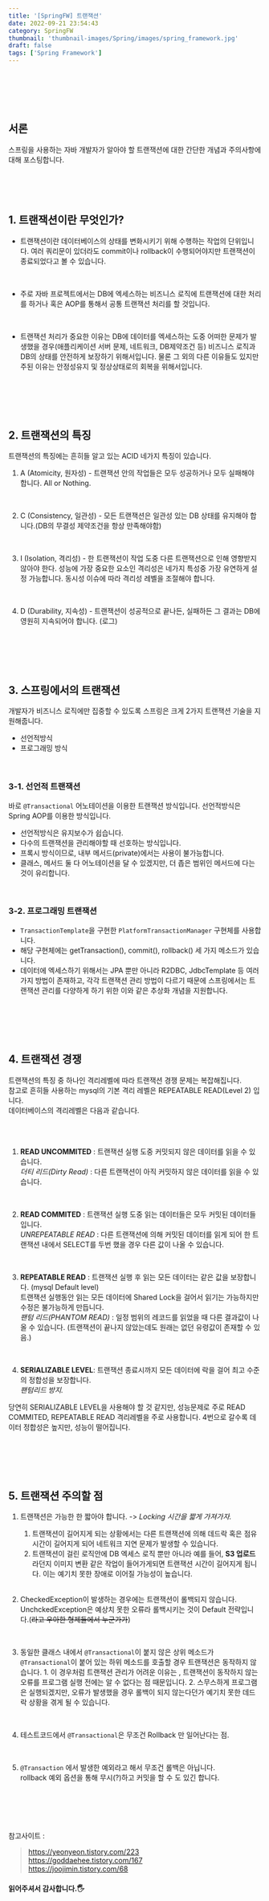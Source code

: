 ```yaml
---
title: '[SpringFW] 트랜잭션'
date: 2022-09-21 23:54:43
category: SpringFW
thumbnail: 'thumbnail-images/Spring/images/spring_framework.jpg'
draft: false
tags: ['Spring Framework']
---
```


<br>
<br>
<br>
<br>

## 서론

스프링을 사용하는 자바 개발자가 알아야 할 트랜잭션에 대한 간단한 개념과 주의사항에 대해 포스팅합니다.

<br>
<br>
<br>

## 1. 트랜잭션이란 무엇인가?

- 트랜잭션이란 데이터베이스의 상태를 변화시키기 위해 수행하는 작업의 단위입니다.
  여러 쿼리문이 있더라도 commit이나 rollback이 수행되어야지만 트랜잭션이 종료되었다고 볼 수 있습니다.

<br>

- 주로 자바 프로젝트에서는 DB에 엑세스하는 비즈니스 로직에 트랜잭션에 대한 처리를 하거나 혹은 AOP를 통해서 공통 트랜잭션 처리를 할 것입니다.

<br>

- 트랜잭션 처리가 중요한 이유는 DB에 데이터를 엑세스하는 도중 어떠한 문제가 발생했을 경우(애플리케이션 서버 문제, 네트워크, DB제약조건 등) 비즈니스 로직과 DB의 상태를 안전하게 보장하기 위해서입니다. 물론 그 외의 다른 이유들도 있지만 주된 이유는 안정성유지 및 정상상태로의 회복을 위해서입니다.

<br>
<br>
<br>
<br>

## 2. 트랜잭션의 특징

트랜잭션의 특징에는 흔히들 알고 있는 ACID 네가지 특징이 있습니다.

1. A (Atomicity, 원자성) - 트랜잭션 안의 작업들은 모두 성공하거나 모두 실패해야 합니다. All or Nothing.

<br>

2. C (Consistency, 일관성) - 모든 트랜잭션은 일관성 있는 DB 상태를 유지해야 합니다.(DB의 무결성 제약조건을 항상 만족해야함)

<br>

3. I (Isolation, 격리성) - 한 트랜잭션이 작업 도중 다른 트랜잭션으로 인해 영향받지 않아야 한다. 성능에 가장 중요한 요소인 격리성은 네가지 특성중 가장 유연하게 설정 가능합니다. 동시성 이슈에 따라 격리성 레벨을 조절해야 합니다.

<br>

4. D (Durability, 지속성) - 트랜잭션이 성공적으로 끝나든, 실패하든 그 결과는 DB에 영원히 지속되어야 합니다. (로그)

<br>
<br>
<br>
<br>

## 3. 스프링에서의 트랜잭션

개발자가 비즈니스 로직에만 집중할 수 있도록 스프링은 크게 2가지 트랜잭션 기술을 지원해줍니다.

- 선언적방식
- 프로그래밍 방식

<br>

### 3-1. 선언적 트랜잭션

바로 `@Transactional` 어노테이션을 이용한 트랜잭션 방식입니다. 선언적방식은 Spring AOP를 이용한 방식입니다.

- 선언적방식은 유지보수가 쉽습니다.
- 다수의 트랜잭션을 관리해야할 때 선호하는 방식입니다.
- 프록시 방식이므로, 내부 메서드(private)에서는 사용이 불가능합니다.
- 클래스, 메서드 둘 다 어노테이션을 달 수 있겠지만, 더 좁은 범위인 메서드에 다는 것이 유리합니다.

<br>

### 3-2. 프로그래밍 트랜잭션

- `TransactionTemplate`을 구현한 `PlatformTransactionManager` 구현체를 사용합니다.
- 해당 구현체에는 getTransaction(), commit(), rollback() 세 가지 메소드가 있습니다.
- 데이터에 엑세스하기 위해서는 JPA 뿐만 아니라 R2DBC, JdbcTemplate 등 여러가지 방법이 존재하고,
  각각 트랜잭션 관리 방법이 다르기 때문에 스프링에서는 트랜잭션 관리를 다양하게 하기 위한 이와 같은 추상화 개념을 지원합니다.

<br>
<br>
<br>
<br>

## 4. 트랜잭션 경쟁

트랜잭션의 특징 중 하나인 격리레벨에 따라 트랜잭션 경쟁 문제는 복잡해집니다.<br>
참고로 흔히들 사용하는 mysql의 기본 격리 레벨은 REPEATABLE READ(Level 2) 입니다.<br>
데이터베이스의 격리레벨은 다음과 같습니다.

<br>
<br>

1. **READ UNCOMMITED** : 트랜잭션 실행 도중 커밋되지 않은 데이터를 읽을 수 있습니다.<br>
   _더티 리드(Dirty Read)_ : 다른 트랜잭션이 아직 커밋하지 않은 데이터를 읽을 수 있습니다.

   <br>

2. **READ COMMITED** : 트랜잭션 실행 도중 읽는 데이터들은 모두 커밋된 데이터들입니다.<br>
   _UNREPEATABLE READ_ : 다른 트랜잭션에 의해 커밋된 데이터를 읽게 되어 한 트랜잭션 내에서 SELECT를 두번 했을 경우 다른 값이 나올 수 있습니다.

   <br>

3. **REPEATABLE READ** : 트랜잭션 실행 후 읽는 모든 데이터는 같은 값을 보장합니다. (mysql Default level)<br>
   트랜잭션 실행동안 읽는 모든 데이터에 Shared Lock을 걸어서 읽기는 가능하지만 수정은 불가능하게 만듭니다.<br>
   _팬텀 리드(PHANTOM READ)_ : 일정 범위의 레코드를 읽었을 때 다른 결과값이 나올 수 있습니다. (트랜잭션이 끝나지 않았는데도 원래는 없던 유령값이 존재할 수 있음.)

   <br>

4. **SERIALIZABLE LEVEL**: 트랜잭션 종료시까지 모든 데이터에 락을 걸어 최고 수준의 정합성을 보장합니다.<br>
   _팬텀리드 방지._
   <br>

당연히 SERIALIZABLE LEVEL을 사용해야 할 것 같지만, 성능문제로 주로 READ COMMITED, REPEATABLE READ 격리레벨을 주로 사용합니다. 4번으로 갈수록 데이터 정합성은 높지만, 성능이 떨어집니다.

<br>
<br>
<br>
<br>

## 5. 트랜잭션 주의할 점

1. 트랜잭션은 가능한 한 짧아야 합니다. -> _Locking 시간을 짧게 가져가자._ <br>

   1. 트랜잭션이 길어지게 되는 상황에서는 다른 트랜잭션에 의해 데드락 혹은 점유시간이 길어지게 되어 네트워크 지연 문제가 발생할 수 있습니다. <br>
   2. 트랜잭션이 걸린 로직안에 DB 엑세스 로직 뿐만 아니라 예를 들어, **S3 업로드** 라던지 이미지 변환 같은 작업이 들어가게되면 트랜잭션 시간이 길어지게 됩니다. 이는 예기치 못한 장애로 이어질 가능성이 높습니다.

   <br>

2. CheckedException이 발생하는 경우에는 트랜잭션이 롤백되지 않습니다. UnchckedException은 예상치 못한 오류라 롤백시키는 것이 Default 전략입니다.(~~라고 우아한 형제들에서 누군가가~~)

   <br>

3. 동일한 클래스 내에서 `@Transactional`이 붙지 않은 상위 메소드가 `@Transactional`이 붙어 있는 하위 메소드를 호출할 경우 트랜잭션은 동작하지 않습니다. 1. 이 경우처럼 트랜잭션 관리가 어려운 이유는 , 트랜잭션이 동작하지 않는 오류를 프로그램 실행 전에는 알 수 없다는 점 때문입니다. 2. 스무스하게 프로그램은 실행되겠지만, 오류가 발생했을 경우 롤백이 되지 않는다던가 예기치 못한 데드락 상황을 겪게 될 수 있습니다.

   <br>

4. 테스트코드에서 `@Transactional`은 무조건 Rollback 만 일어난다는 점.

   <br>

5. `@Transaction` 에서 발생한 예외라고 해서 무조건 롤백은 아닙니다. <br>
   rollback 예외 옵션을 통해 무시(?)하고 커밋을 할 수 도 있긴 합니다.

<br>
<br>
<br>
<br>

참고사이트 :

> https://yeonyeon.tistory.com/223 <br> https://goddaehee.tistory.com/167 <br> https://joojimin.tistory.com/68

#### 읽어주셔서 감사합니다.🖐

